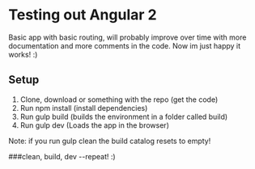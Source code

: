 # Testing out Angular 2
Basic app with basic routing, will probably improve over time with more documentation and more comments in the code.
Now im just happy it works! :)

## Setup
1. Clone, download or something with the repo (get the code)
2. Run npm install (install dependencies)
3. Run gulp build (builds the environment in a folder called build)
4. Run gulp dev (Loads the app in the browser)

Note: if you run gulp clean the build catalog resets to empty!

###clean, build, dev --repeat! :)

